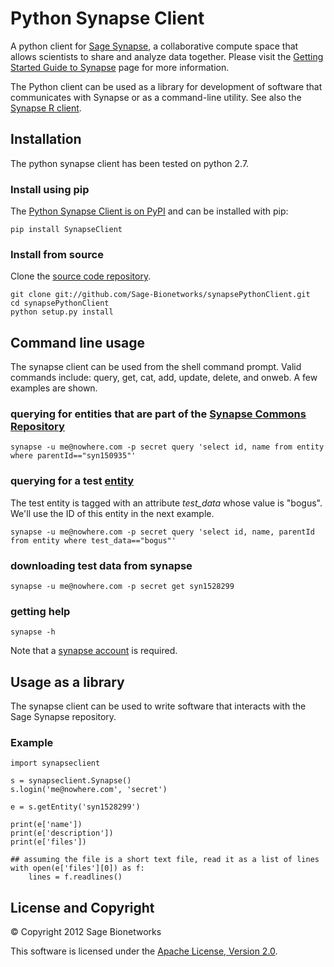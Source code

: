 Python Synapse Client
=====================

A python client for [Sage Synapse](https://synapse.sagebase.org/), a collaborative compute space that allows scientists to share and analyze data together. Please visit the [Getting Started Guide to Synapse](https://sagebionetworks.jira.com/wiki/x/R4B3AQ) page for more information.

The Python client can be used as a library for development of software that communicates with Synapse or as a command-line utility. See also the [Synapse R client](https://sagebionetworks.jira.com/wiki/display/SYNR/Home).


Installation
------------

The python synapse client has been tested on python 2.7.

### Install using pip

The [Python Synapse Client is on PyPI](http://pypi.python.org/pypi/SynapseClient) and can be installed with pip:

    pip install SynapseClient

### Install from source

Clone the [source code repository](https://github.com/Sage-Bionetworks/synapsePythonClient).

    git clone git://github.com/Sage-Bionetworks/synapsePythonClient.git
    cd synapsePythonClient
    python setup.py install


Command line usage
------------------

The synapse client can be used from the shell command prompt. Valid commands
include: query, get, cat, add, update, delete, and onweb. A few examples are
shown.

### querying for entities that are part of the [Synapse Commons Repository](https://synapse.sagebase.org/Portal.html#Synapse:syn150935)

    synapse -u me@nowhere.com -p secret query 'select id, name from entity where parentId=="syn150935"'

### querying for a test [entity](https://synapse.sagebase.org/Portal.html#Synapse:syn1528299)
The test entity is tagged with an attribute *test_data* whose value is "bogus". We'll use the ID
of this entity in the next example.

    synapse -u me@nowhere.com -p secret query 'select id, name, parentId from entity where test_data=="bogus"'

### downloading test data from synapse

    synapse -u me@nowhere.com -p secret get syn1528299

### getting help

    synapse -h

Note that a [synapse account](https://synapse.sagebase.org/#RegisterAccount:0) is required.


Usage as a library
------------------

The synapse client can be used to write software that interacts with the Sage Synapse repository.

### Example

    import synapseclient

    s = synapseclient.Synapse()
    s.login('me@nowhere.com', 'secret')

    e = s.getEntity('syn1528299')

    print(e['name'])
    print(e['description'])
    print(e['files'])

    ## assuming the file is a short text file, read it as a list of lines
    with open(e['files'][0]) as f:
  		lines = f.readlines()


License and Copyright
---------------------

&copy; Copyright 2012 Sage Bionetworks

This software is licensed under the [Apache License, Version 2.0](http://www.apache.org/licenses/LICENSE-2.0).

